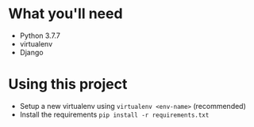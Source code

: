 # What you'll need
- Python 3.7.7
- virtualenv
- Django
# Using this project
- Setup a new virtualenv using `virtualenv <env-name>` (recommended)
- Install the requirements `pip install -r requirements.txt`